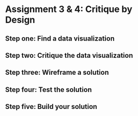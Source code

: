 # Assignment 3 & 4: Critique by Design
## Step one: Find a data visualization

## Step two: Critique the data visualization

## Step three: Wireframe a solution

## Step four: Test the solution

## Step five: Build your solution

<div class="flourish-embed flourish-scatter" data-src="visualisation/8637834"><script src="https://public.flourish.studio/resources/embed.js"></script></div>
